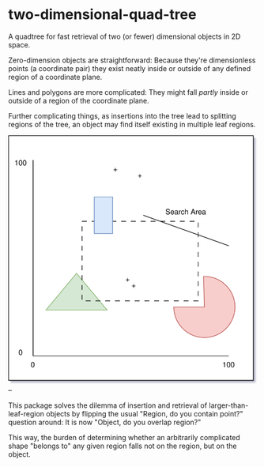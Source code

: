 # two-dimensional-quad-tree

A quadtree for fast retrieval of two (or fewer) dimensional objects in 2D space.

Zero-dimension objects are straightforward: Because they're dimensionless points
(a coordinate pair) they exist neatly inside or outside of any defined region of
a coordinate plane.

Lines and polygons are more complicated: They might fall *partly* inside or
outside of a region of the coordinate plane.

Further complicating things, as insertions into the tree lead to splitting
regions of the tree, an object may find itself existing in multiple leaf
regions.

![image](diagram.svg) – 

This package solves the dilemma of insertion and retrieval of
larger-than-leaf-region objects by flipping the usual "Region, do you contain
point?" question around: It is now "Object, do you overlap region?"

This way, the burden of determining whether an arbitrarily complicated shape
"belongs to" any given region falls not on the region, but on the object.
